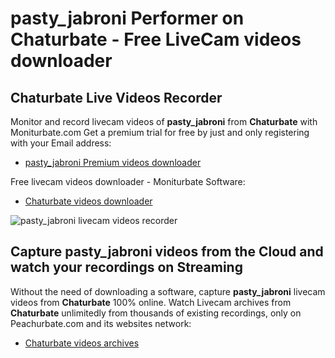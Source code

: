 # pasty_jabroni Performer on Chaturbate - Free LiveCam videos downloader

## Chaturbate Live Videos Recorder

Monitor and record livecam videos of **pasty_jabroni** from **Chaturbate** with Moniturbate.com
Get a premium trial for free by just and only registering with your Email address:
* [pasty_jabroni Premium videos downloader](https://moniturbate.com/request-demo-licence-key.html)

Free livecam videos downloader - Moniturbate Software:
* [Chaturbate videos downloader](https://moniturbate.com/moniturbate-download-software.html)

![pasty_jabroni livecam videos recorder](https://peachurnet.com/templates/moniturbate-software.png)


## Capture pasty_jabroni videos from the Cloud and watch your recordings on Streaming

Without the need of downloading a software, capture **pasty_jabroni** livecam videos from **Chaturbate** 100% online.
Watch Livecam archives from **Chaturbate** unlimitedly from thousands of existing recordings, only on Peachurbate.com and its websites network:
* [Chaturbate videos archives](https://peachurnet.com/)